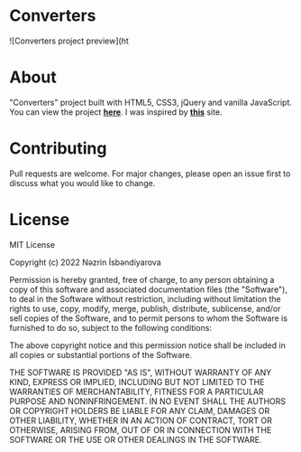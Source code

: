 # Converters

![Converters project preview](ht

# About

"Converters" project built with HTML5, CSS3, jQuery and vanilla JavaScript. You can view the project [**here**](https://isbendiyarovanezrin.github.io/Converters "Click me! ^_^"). I was inspired by [**this**](https://www.w3schools.com/howto/howto_js_weight_converter.asp) site.

# Contributing

Pull requests are welcome. For major changes, please open an issue first to discuss what you would like to change.

# License

MIT License

Copyright (c) 2022 Nəzrin İsbəndiyarova

Permission is hereby granted, free of charge, to any person obtaining a copy
of this software and associated documentation files (the "Software"), to deal
in the Software without restriction, including without limitation the rights
to use, copy, modify, merge, publish, distribute, sublicense, and/or sell
copies of the Software, and to permit persons to whom the Software is
furnished to do so, subject to the following conditions:

The above copyright notice and this permission notice shall be included in all
copies or substantial portions of the Software.

THE SOFTWARE IS PROVIDED "AS IS", WITHOUT WARRANTY OF ANY KIND, EXPRESS OR
IMPLIED, INCLUDING BUT NOT LIMITED TO THE WARRANTIES OF MERCHANTABILITY,
FITNESS FOR A PARTICULAR PURPOSE AND NONINFRINGEMENT. IN NO EVENT SHALL THE
AUTHORS OR COPYRIGHT HOLDERS BE LIABLE FOR ANY CLAIM, DAMAGES OR OTHER
LIABILITY, WHETHER IN AN ACTION OF CONTRACT, TORT OR OTHERWISE, ARISING FROM,
OUT OF OR IN CONNECTION WITH THE SOFTWARE OR THE USE OR OTHER DEALINGS IN THE
SOFTWARE.
